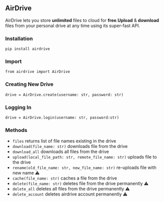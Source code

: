 ## AirDrive
AirDrive lets you store **unlimited** files to cloud for **free**.**Upload** & **download** files from your personal drive at any time using its super-fast API. 

### Installation
`pip install airdrive`

### Import
`from airdrive import AirDrive`

### Creating New Drive
`drive = AirDrive.create(username: str, password: str)`

### Logging In
`drive = AirDrive.login(username: str, password:str)`

### Methods
- `files`  returns list of file names existing in the drive
- `download(file_name: str)` downloads file from the drive
- `download_all` downloads all files from the drive
- `upload(local_file_path: str, remote_file_name: str)` uploads file to the drive
- `rename(old_file_name: str, new_file_name: str)` re-uploads file with new name ⚠
- `cache(file_name: str)` caches a file from the drive
- `delete(file_name: str)` deletes file from the drive permanently ⚠
- `delete_all` deletes all files from the drive permanently ⚠
- `delete_account`   deletes airdrive account permanently ⚠

